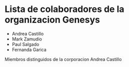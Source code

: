 # Lista de colaboradores de la organizacion Genesys

* Andrea Castillo
* Mark Zamudio
* Paul Salgado
* Fernanda Garica

Miembros distinguidos de la corporacion
Andrea Castillo
